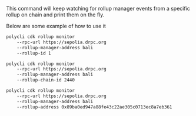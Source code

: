 This command will keep watching for rollup manager events from a specific rollup on chain and print them on the fly.

Below are some example of how to use it

```bash
polycli cdk rollup monitor
    --rpc-url https://sepolia.drpc.org
    --rollup-manager-address bali
    --rollup-id 1

polycli cdk rollup monitor
    --rpc-url https://sepolia.drpc.org
    --rollup-manager-address bali
    --rollup-chain-id 2440

polycli cdk rollup monitor
    --rpc-url https://sepolia.drpc.org
    --rollup-manager-address bali
    --rollup-address 0x89ba0ed947a88fe43c22ae305c0713ec8a7eb361
```
